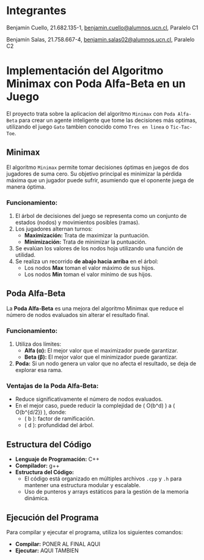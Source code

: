 # Integrantes
Benjamín Cuello, 21.682.135-1, benjamin.cuello@alumnos.ucn.cl, Paralelo C1 

Benjamín Salas, 21.758.667-4, benjamin.salas02@alumnos.ucn.cl, Paralelo C2
# Implementación del Algoritmo Minimax con Poda Alfa-Beta en un Juego

El proyecto trata sobre la aplicacion del algoritmo `Minimax` con `Poda Alfa-Beta` para crear un agente inteligente que tome las decisiones más optimas, utilizando el juego `Gato` tambien conocido como `Tres en linea` o `Tic-Tac-Toe`.

## **Minimax**
El algoritmo `Minimax` permite tomar decisiones óptimas en juegos de dos jugadores de suma cero. Su objetivo principal es minimizar la pérdida máxima que un jugador puede sufrir, asumiendo que el oponente juega de manera óptima.

### **Funcionamiento:**
1. El árbol de decisiones del juego se representa como un conjunto de estados (nodos) y movimientos posibles (ramas).
2. Los jugadores alternan turnos:
   - **Maximización:** Trata de maximizar la puntuación.
   - **Minimización:** Trata de minimizar la puntuación.
3. Se evalúan los valores de los nodos hoja utilizando una función de utilidad.
4. Se realiza un recorrido **de abajo hacia arriba** en el árbol:
   - Los nodos **Max** toman el valor máximo de sus hijos.
   - Los nodos **Min** toman el valor mínimo de sus hijos.

## **Poda Alfa-Beta**

La **Poda Alfa-Beta** es una mejora del algoritmo Minimax que reduce el número de nodos evaluados sin alterar el resultado final.

### **Funcionamiento:**
1. Utiliza dos límites:
   - **Alfa (α):** El mejor valor que el maximizador puede garantizar.
   - **Beta (β):** El mejor valor que el minimizador puede garantizar.
2. **Poda:** Si un nodo genera un valor que no afecta el resultado, se deja de explorar esa rama.

### **Ventajas de la Poda Alfa-Beta:**
- Reduce significativamente el número de nodos evaluados.
- En el mejor caso, puede reducir la complejidad de \( O(b^d) \) a \( O(b^{d/2}) \), donde:
  - \( b \): factor de ramificación.
  - \( d \): profundidad del árbol.

## Estructura del Código

- **Lenguaje de Programación:** C++
- **Compilador:** g++
- **Estructura del Código:**
    - El código está organizado en múltiples archivos `.cpp` y `.h` para mantener una estructura modular y escalable.
    - Uso de punteros y arrays estáticos para la gestión de la memoria dinámica.

## Ejecución del Programa

Para compilar y ejecutar el programa, utiliza los siguientes comandos:

- **Compilar:** PONER AL FINAL AQUI
- **Ejecutar:** AQUI TAMBIEN
